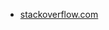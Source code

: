 * [stackoverflow.com](https://stackoverflow.com/questions/2099471/add-a-prefix-string-to-beginning-of-each-line)
